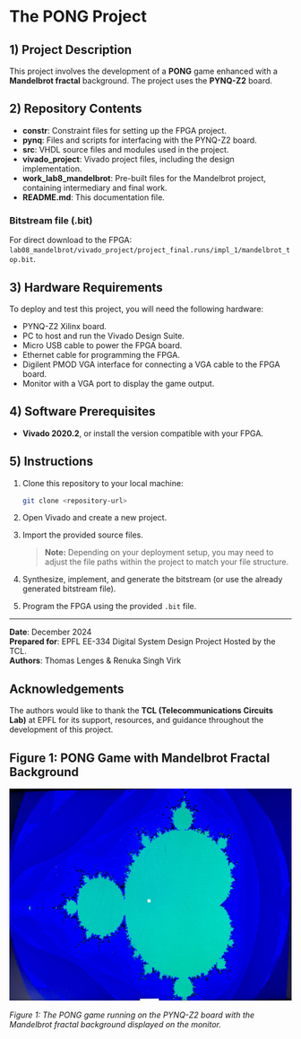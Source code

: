 # The PONG Project

## 1) Project Description
This project involves the development of a **PONG** game enhanced with a **Mandelbrot fractal** background. The project uses the **PYNQ-Z2** board.

## 2) Repository Contents

- **constr**: Constraint files for setting up the FPGA project.
- **pynq**: Files and scripts for interfacing with the PYNQ-Z2 board.
- **src**: VHDL source files and modules used in the project.
- **vivado_project**: Vivado project files, including the design implementation.
- **work_lab8_mandelbrot**: Pre-built files for the Mandelbrot project, containing intermediary and final work.
- **README.md**: This documentation file.

### Bitstream file (.bit)
For direct download to the FPGA:  
`lab08_mandelbrot/vivado_project/project_final.runs/impl_1/mandelbrot_top.bit`.

## 3) Hardware Requirements
To deploy and test this project, you will need the following hardware:

- PYNQ-Z2 Xilinx board.
- PC to host and run the Vivado Design Suite.
- Micro USB cable to power the FPGA board.
- Ethernet cable for programming the FPGA.
- Digilent PMOD VGA interface for connecting a VGA cable to the FPGA board.
- Monitor with a VGA port to display the game output.

## 4) Software Prerequisites

- **Vivado 2020.2**, or install the version compatible with your FPGA.

## 5) Instructions

1. Clone this repository to your local machine:
    ```bash
    git clone <repository-url>
    ```

2. Open Vivado and create a new project.

3. Import the provided source files.

    > **Note:** Depending on your deployment setup, you may need to adjust the file paths within the project to match your file structure.

4. Synthesize, implement, and generate the bitstream (or use the already generated bitstream file).

5. Program the FPGA using the provided `.bit` file.

---

**Date**: December 2024  
**Prepared for**: EPFL EE-334 Digital System Design Project Hosted by the TCL.  
**Authors**: Thomas Lenges & Renuka Singh Virk

## Acknowledgements
The authors would like to thank the **TCL (Telecommunications Circuits Lab)** at EPFL for its support, resources, and guidance throughout the development of this project.

## Figure 1: PONG Game with Mandelbrot Fractal Background

![Pong Game with Mandelbrot Fractal](images/gameimage.jpg)

*Figure 1: The PONG game running on the PYNQ-Z2 board with the Mandelbrot fractal background displayed on the monitor.*
